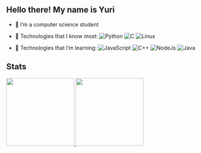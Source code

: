 ## Hello there! My name is Yuri
- 🔭 I’m a computer science student
- 🧠 Technologies that I know most:
![Python](https://img.shields.io/badge/-Python-black?logo=python)
![C](https://img.shields.io/badge/-C-black?logo=C)
![Linux](https://img.shields.io/badge/-Linux-black?logo=linux)

- 📖 Technologies that I’m learning:
![JavaScript](https://img.shields.io/badge/-JavaScript-black?logo=JavaScript)
![C++](https://img.shields.io/badge/-C++-black?logo=c%2b%2b&logoColor=00599C)
![NodeJs](https://img.shields.io/badge/-Node.js-black?logo=node.js)
![Java](https://img.shields.io/badge/-Java-black?logo=openjdk&logoColor=red)


## Stats
<div>
<a href="https://github.com/yuriccosta">
<img loading="lazy" height="180em" src="https://github-readme-stats.vercel.app/api/top-langs/?username=yuriccosta&layout=compact&langs_count=7&theme=dracula"/>
<img loading="lazy" height="180em" src="https://github-readme-stats.vercel.app/api?username=yuriccosta&show_icons=true&theme=dracula&include_all_commits=true&count_private=true"/>
</div>

<!--
**yuriccosta/yuriccosta** is a ✨ _special_ ✨ repository because its `README.md` (this file) appears on your GitHub profile.

Here are some ideas to get you started:

- 🔭 I’m currently working on ...
- 🌱 I’m currently learning ...
- 👯 I’m looking to collaborate on ...
- 🤔 I’m looking for help with ...
- 💬 Ask me about ...
- 📫 How to reach me: ...
- 😄 Pronouns: ...
- ⚡ Fun fact: ...
-->
